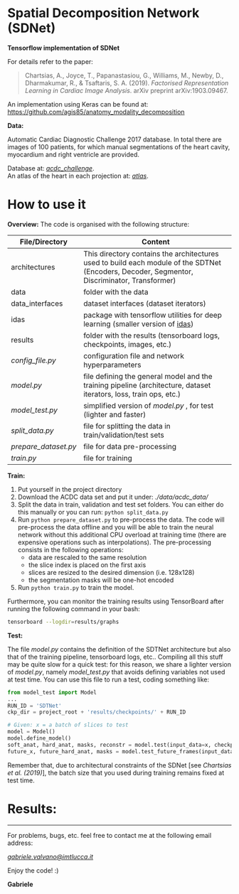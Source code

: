# Spatial Decomposition Network (SDNet)

**Tensorflow implementation of SDNet**

For details refer to the paper:

> Chartsias, A., Joyce, T., Papanastasiou, G., Williams, M., Newby, D., Dharmakumar, R., & Tsaftaris, S. A. (2019). 
> *Factorised Representation Learning in Cardiac Image Analysis*. arXiv preprint arXiv:1903.09467.

An implementation using Keras can be found at: https://github.com/agis85/anatomy_modality_decomposition


**Data:**

Automatic Cardiac Diagnostic Challenge 2017 database. In total there are images of 100 patients, for which manual
segmentations of the heart cavity, myocardium and right ventricle are provided.

Database at: [*acdc_challenge*](https://www.creatis.insa-lyon.fr/Challenge/acdc/databases.html).\
An atlas of the heart in each projection at: [*atlas*](http://tuttops.altervista.org/ecocardiografia_base.html).

# How to use it

**Overview:**
The code is organised with the following structure:

|    File/Directory            |Content                               
|---------------|----------------------------------------|
|architectures	| This directory contains the architectures used to build each module of the SDTNet (Encoders, Decoder, Segmentor, Discriminator, Transformer)|
|data			| folder with the data						|
|data_interfaces| dataset interfaces (dataset iterators)	|
|idas			| package with tensorflow utilities for deep learning (smaller version of [idas](https://github.com/gvalvano/idas)) |
results		| folder with the results (tensorboard logs, checkpoints, images, etc.)| 
|*config_file.py*| configuration file and network hyperparameters 
|*model.py*| file defining the general model and the training pipeline (architecture, dataset iterators, loss, train ops, etc.)
|*model_test.py*| simplified version of *model.py* , for test (lighter and faster)
|*split_data.py*| file for splitting the data in train/validation/test sets
|*prepare_dataset.py*| file for data pre-processing
|*train.py*| file for training



**Train:**
1. Put yourself in the project directory
2. Download the ACDC data set and put it under:  *./data/acdc_data/*
3. Split the data in train, validation and test set folders. You can either do this manually or you can run: ```python split_data.py```
4. Run ```python prepare_dataset.py``` to pre-process the data. The code will pre-process the data offline and you will be able to train the neural network without this additional CPU overload at training time (there are expensive operations such as interpolations). The pre-processing consists in the following operations:
    - data are rescaled to the same resolution
    - the slice index is placed on the first axis
    - slices are resized to the desired dimension (i.e. 128x128)
    - the segmentation masks will be one-hot encoded
5. Run ```python train.py``` to train the model.

Furthermore, you can monitor the training results using TensorBoard after running the following command in your bash:
```bash
tensorboard --logdir=results/graphs
```
**Test:**

The file *model.py* contains the definition of the SDTNet architecture but also that of the training pipeline, tensorboard logs, etc.. Compiling all this stuff may be quite slow for a quick test: for this reason, we share a lighter version of *model.py*, namely *model_test.py* that avoids defining variables not used at test time. You can use this file to run a test, coding something like:

```python
from model_test import Model
...
RUN_ID = 'SDTNet'
ckp_dir = project_root + 'results/checkpoints/' + RUN_ID

# Given: x = a batch of slices to test
model = Model()
model.define_model()
soft_anat, hard_anat, masks, reconstr = model.test(input_data=x, checkpoint_dir=ckp_dir)
future_x, future_hard_anat, masks = model.test_future_frames(input_data=x, checkpoint_dir=ckp_dir)
```

Remember that, due to architectural constraints of the SDNet [see *Chartsias et al. (2019)*], the batch size that you used during training remains fixed at test time. 

# Results:

---------------------

For problems, bugs, etc. feel free to contact me at the following email address:

  *gabriele.valvano@imtlucca.it* 
  
Enjoy the code! :)

**Gabriele**